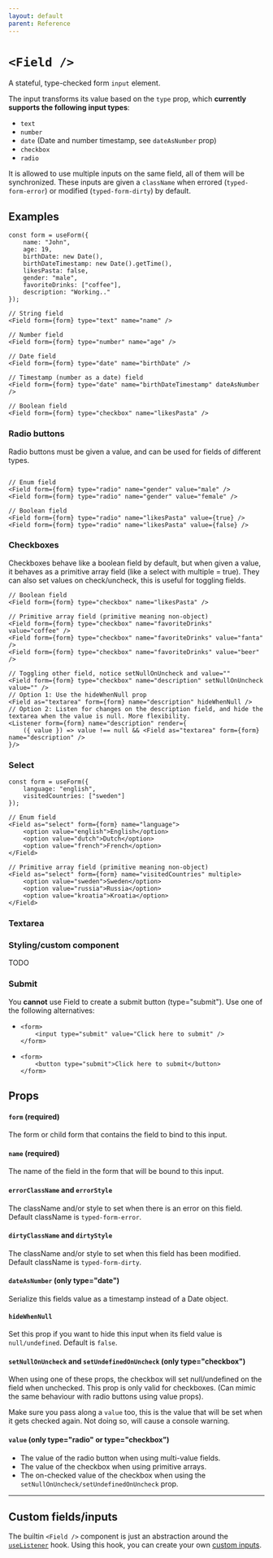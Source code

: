 ```yaml
---
layout: default
parent: Reference
---
```


# `<Field />`

A stateful, type-checked form `input` element.

The input transforms its value based on the `type` prop, which **currently supports the following input types**:

-   `text`
-   `number`
-   `date` (Date and number timestamp, see `dateAsNumber` prop)
-   `checkbox`
-   `radio`

It is allowed to use multiple inputs on the same field, all of them will be synchronized. These inputs are given a `className` when errored (`typed-form-error`) or modified (`typed-form-dirty`) by default.

## Examples

```tsx
const form = useForm({
    name: "John",
    age: 19,
    birthDate: new Date(),
    birthDateTimestamp: new Date().getTime(),
    likesPasta: false,
    gender: "male",
    favoriteDrinks: ["coffee"],
    description: "Working.."
});

// String field
<Field form={form} type="text" name="name" />

// Number field
<Field form={form} type="number" name="age" />

// Date field
<Field form={form} type="date" name="birthDate" />

// Timestamp (number as a date) field
<Field form={form} type="date" name="birthDateTimestamp" dateAsNumber />

// Boolean field
<Field form={form} type="checkbox" name="likesPasta" />

```

### Radio buttons

Radio buttons must be given a value, and can be used for fields of different types.

```tsx

// Enum field
<Field form={form} type="radio" name="gender" value="male" />
<Field form={form} type="radio" name="gender" value="female" />

// Boolean field
<Field form={form} type="radio" name="likesPasta" value={true} />
<Field form={form} type="radio" name="likesPasta" value={false} />
```

### Checkboxes

Checkboxes behave like a boolean field by default, but when given a value, it behaves as a primitive array field (like a select with multiple = true). They can also set values on check/uncheck, this is useful for toggling fields.

```tsx
// Boolean field
<Field form={form} type="checkbox" name="likesPasta" />

// Primitive array field (primitive meaning non-object)
<Field form={form} type="checkbox" name="favoriteDrinks" value="coffee" />
<Field form={form} type="checkbox" name="favoriteDrinks" value="fanta" />
<Field form={form} type="checkbox" name="favoriteDrinks" value="beer" />

// Toggling other field, notice setNullOnUncheck and value=""
<Field form={form} type="checkbox" name="description" setNullOnUncheck value="" />
// Option 1: Use the hideWhenNull prop
<Field as="textarea" form={form} name="description" hideWhenNull />
// Option 2: Listen for changes on the description field, and hide the textarea when the value is null. More flexibility.
<Listener form={form} name="description" render={
    ({ value }) => value !== null && <Field as="textarea" form={form} name="description" />
}/>
```

### Select

```tsx
const form = useForm({
    language: "english",
    visitedCountries: ["sweden"]
});

// Enum field
<Field as="select" form={form} name="language">
    <option value="english">English</option>
    <option value="dutch">Dutch</option>
    <option value="french">French</option>
</Field>

// Primitive array field (primitive meaning non-object)
<Field as="select" form={form} name="visitedCountries" multiple>
    <option value="sweden">Sweden</option>
    <option value="russia">Russia</option>
    <option value="kroatia">Kroatia</option>
</Field>
```

### Textarea

### Styling/custom component

TODO

### Submit

You **cannot** use Field to create a submit button (type="submit"). Use one of the following alternatives:

-   ```tsx
    <form>
        <input type="submit" value="Click here to submit" />
    </form>
    ```
-   ```tsx
    <form>
        <button type="submit">Click here to submit</button>
    </form>
    ```

## Props

#### `form` **(required)**

The form or child form that contains the field to bind to this input.

#### `name` **(required)**

The name of the field in the form that will be bound to this input.

#### `errorClassName` and `errorStyle`

The className and/or style to set when there is an error on this field. Default className is `typed-form-error`.

#### `dirtyClassName` and `dirtyStyle`

The className and/or style to set when this field has been modified. Default className is `typed-form-dirty`.

#### `dateAsNumber` (only type="date")

Serialize this fields value as a timestamp instead of a Date object.

#### `hideWhenNull`

Set this prop if you want to hide this input when its field value is `null/undefined`. Default is `false`.

#### `setNullOnUncheck` and `setUndefinedOnUncheck` (only type="checkbox")

When using one of these props, the checkbox will set null/undefined on the field when unchecked. This prop is only valid for checkboxes. (Can mimic the same behaviour with radio buttons using value props).

Make sure you pass along a `value` too, this is the value that will be set when it gets checked again. Not doing so, will cause a console warning.

#### `value` (only type="radio" or type="checkbox")

-   The value of the radio button when using multi-value fields.
-   The value of the checkbox when using primitive arrays.
-   The on-checked value of the checkbox when using the `setNullOnUncheck/setUndefinedOnUncheck` prop.

---

## Custom fields/inputs

The builtin `<Field />` component is just an abstraction around the [`useListener`](/typed-react-form/reference/useListener) hook. Using this hook, you can create your own [custom inputs](/typed-react-form/examples/Custom-input).

